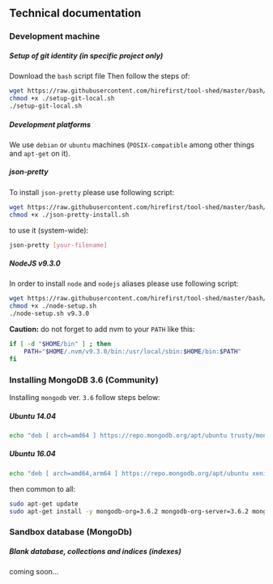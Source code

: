 Technical documentation
---


### Development machine

##### Setup of git identity (in specific project only)

Download the `bash` script file Then follow the steps of:

```bash
wget https://raw.githubusercontent.com/hirefirst/tool-shed/master/bash/setup-git-local.sh
chmod +x ./setup-git-local.sh
./setup-git-local.sh
```

##### Development platforms

We use `debian` or `ubuntu` machines (`POSIX-compatible` among other things and `apt-get` on it).

##### json-pretty

To install `json-pretty` please use following script:

```bash
wget https://raw.githubusercontent.com/hirefirst/tool-shed/master/bash/json-pretty-install.sh
chmod +x ./json-pretty-install.sh
```
to use it (system-wide):

```bash
json-pretty [your-filename]
```

##### NodeJS v9.3.0

In order to install `node` and `nodejs` aliases please use following script:

```bash
wget https://raw.githubusercontent.com/hirefirst/tool-shed/master/bash/node-setup.sh
chmod +x ./node-setup.sh
./node-setup.sh v9.3.0
```
**Caution:** do not forget to add nvm to your `PATH` like this: 

```bash
if [ -d "$HOME/bin" ] ; then
    PATH="$HOME/.nvm/v9.3.0/bin:/usr/local/sbin:$HOME/bin:$PATH"
fi
```

### Installing MongoDB 3.6 (Community)

Installing `mongodb` ver. `3.6` follow steps below:

##### Ubuntu 14.04

```bash
echo "deb [ arch=amd64 ] https://repo.mongodb.org/apt/ubuntu trusty/mongodb-org/3.6 multiverse" | sudo tee /etc/apt/sources.list.d/mongodb-org-3.6.list
```

##### Ubuntu 16.04

```bash
echo "deb [ arch=amd64,arm64 ] https://repo.mongodb.org/apt/ubuntu xenial/mongodb-org/3.6 multiverse" | sudo tee /etc/apt/sources.list.d/mongodb-org-3.6.list
```

then common to all:

```bash
sudo apt-get update
sudo apt-get install -y mongodb-org=3.6.2 mongodb-org-server=3.6.2 mongodb-org-shell=3.6.2 mongodb-org-mongos=3.6.2 mongodb-org-tools=3.6.2
```

### Sandbox database (MongoDb)

##### Blank database, collections and indices (indexes)

coming soon... 
